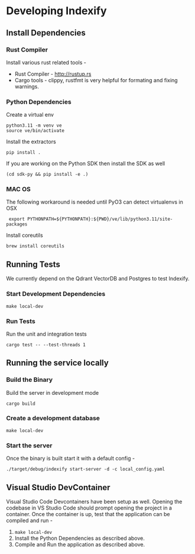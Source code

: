 # Developing Indexify

## Install Dependencies

### Rust Compiler
Install various rust related tools - 
* Rust Compiler - http://rustup.rs
* Cargo tools - clippy, rustfmt is very helpful for formating and fixing warnings.

### Python Dependencies
Create a virtual env 
```shell
python3.11 -m venv ve
source ve/bin/activate
```
Install the  extractors
```shell
pip install .
```
If you are working on the Python SDK then install the SDK as well
```shell
(cd sdk-py && pip install -e .)
```

### MAC OS
The following workaround is needed until PyO3 can detect virtualenvs in OSX
```shell
 export PYTHONPATH=${PYTHONPATH}:${PWD}/ve/lib/python3.11/site-packages
```

Install coreutils 
```shell
brew install coreutils
```

## Running Tests
We currently depend on the Qdrant VectorDB and Postgres to test Indexify. 

### Start Development Dependencies
```shell
make local-dev
```

### Run Tests
Run the unit and integration tests
```shell
cargo test -- --test-threads 1
```

## Running the service locally 

### Build the Binary
Build the server in development mode 
```shell
cargo build
```

### Create a development database
```shell
make local-dev
```

### Start the server
Once the binary is built start it with a default config -
```shell
./target/debug/indexify start-server -d -c local_config.yaml
```

## Visual Studio DevContainer
Visual Studio Code Devcontainers have been setup as well. Opening the codebase in VS Studio Code should prompt opening the project in a container. Once the container is up, test that the application can be compiled and run -

1. `make local-dev`
2. Install the Python Dependencies as described above.
3. Compile and Run the application as described above.
